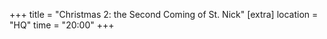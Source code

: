 +++
title = "Christmas 2: the Second Coming of St. Nick"
[extra]
location = "HQ"
time = "20:00"
+++
